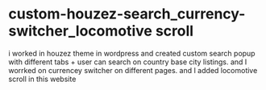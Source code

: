 # custom-houzez-search_currency-switcher_locomotive scroll
i worked in houzez theme in wordpress and created custom search popup with different tabs + user can search on country base city listings. and I worrked on currencey switcher on different pages. and I added locomotive scroll in this website
